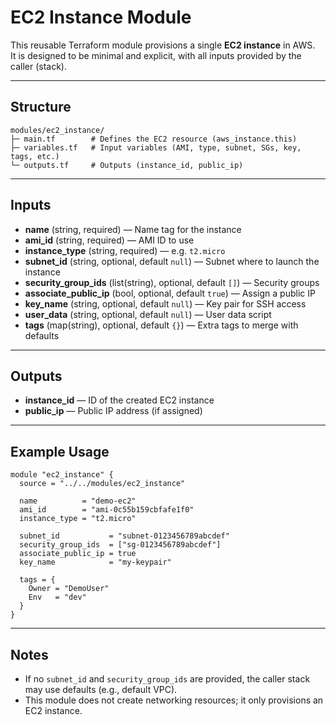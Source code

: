 # EC2 Instance Module

This reusable Terraform module provisions a single **EC2 instance** in AWS.  
It is designed to be minimal and explicit, with all inputs provided by the caller (stack).

---

## Structure

```
modules/ec2_instance/
├─ main.tf        # Defines the EC2 resource (aws_instance.this)
├─ variables.tf   # Input variables (AMI, type, subnet, SGs, key, tags, etc.)
└─ outputs.tf     # Outputs (instance_id, public_ip)
```

---

## Inputs

- **name** (string, required) — Name tag for the instance  
- **ami_id** (string, required) — AMI ID to use  
- **instance_type** (string, required) — e.g. `t2.micro`  
- **subnet_id** (string, optional, default `null`) — Subnet where to launch the instance  
- **security_group_ids** (list(string), optional, default `[]`) — Security groups  
- **associate_public_ip** (bool, optional, default `true`) — Assign a public IP  
- **key_name** (string, optional, default `null`) — Key pair for SSH access  
- **user_data** (string, optional, default `null`) — User data script  
- **tags** (map(string), optional, default `{}`) — Extra tags to merge with defaults  

---

## Outputs

- **instance_id** — ID of the created EC2 instance  
- **public_ip** — Public IP address (if assigned)  

---

## Example Usage

```hcl
module "ec2_instance" {
  source = "../../modules/ec2_instance"

  name          = "demo-ec2"
  ami_id        = "ami-0c55b159cbfafe1f0"
  instance_type = "t2.micro"

  subnet_id           = "subnet-0123456789abcdef"
  security_group_ids  = ["sg-0123456789abcdef"]
  associate_public_ip = true
  key_name            = "my-keypair"

  tags = {
    Owner = "DemoUser"
    Env   = "dev"
  }
}
```

---

## Notes

- If no `subnet_id` and `security_group_ids` are provided, the caller stack may use defaults (e.g., default VPC).  
- This module does not create networking resources; it only provisions an EC2 instance.  
